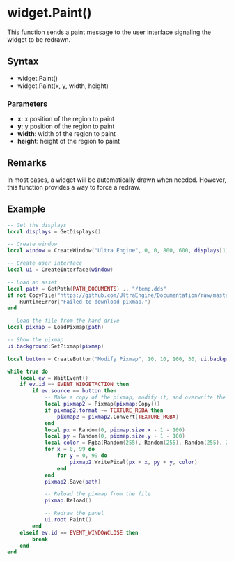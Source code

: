 # widget.Paint()

This function sends a paint message to the user interface signaling the widget to be redrawn. 

## Syntax

- widget.Paint()
- widget.Paint(x, y, width, height)

### Parameters

- **x**: x position of the region to paint
- **y**: y position of the region to paint
- **width**: width of the region to paint
- **height**: height of the region to paint

## Remarks

In most cases, a widget will be automatically drawn when needed. However, this function provides a way to force a redraw.

## Example

```lua
-- Get the displays
local displays = GetDisplays()

-- Create window
local window = CreateWindow("Ultra Engine", 0, 0, 800, 600, displays[1])

-- Create user interface
local ui = CreateInterface(window)

-- Load an asset
local path = GetPath(PATH_DOCUMENTS) .. "/temp.dds"
if not CopyFile("https://github.com/UltraEngine/Documentation/raw/master/Assets/Materials/Ground/dirt01.dds", path) then
    RuntimeError("Failed to download pixmap.")
end

-- Load the file from the hard drive
local pixmap = LoadPixmap(path)

-- Show the pixmap
ui.background:SetPixmap(pixmap)

local button = CreateButton("Modify Pixmap", 10, 10, 100, 30, ui.background)

while true do
    local ev = WaitEvent()
    if ev.id == EVENT_WIDGETACTION then
        if ev.source == button then
            -- Make a copy of the pixmap, modify it, and overwrite the file
            local pixmap2 = Pixmap(pixmap:Copy())
            if pixmap2.format ~= TEXTURE_RGBA then
                pixmap2 = pixmap2.Convert(TEXTURE_RGBA)
            end
            local px = Random(0, pixmap.size.x - 1 - 100)
            local py = Random(0, pixmap.size.y - 1 - 100)
            local color = Rgba(Random(255), Random(255), Random(255), 255)
            for x = 0, 99 do
                for y = 0, 99 do
                    pixmap2.WritePixel(px + x, py + y, color)
                end
            end
            pixmap2.Save(path)

            -- Reload the pixmap from the file
            pixmap.Reload()

            -- Redraw the panel
            ui.root.Paint()
        end
    elseif ev.id == EVENT_WINDOWCLOSE then
        break
    end
end
```
